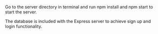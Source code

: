 Go to the server directory in terminal and run npm install and npm start to start the server. 

The database is included with the Express server to achieve sign up and login functionality.